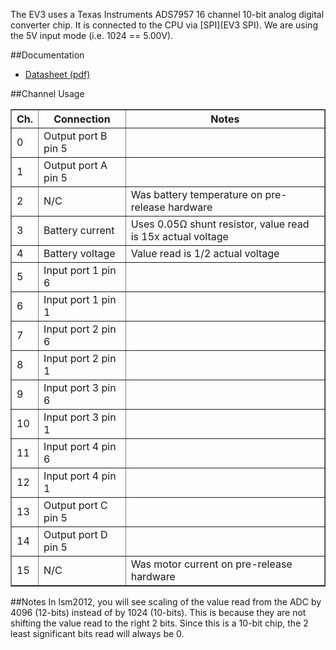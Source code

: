 The EV3 uses a Texas Instruments ADS7957 16 channel 10-bit analog digital converter chip. It is connected to the CPU via [SPI](EV3 SPI). We are using the 5V input mode (i.e. 1024 == 5.00V).

##Documentation
* [Datasheet (pdf)](http://www.ti.com/lit/ds/symlink/ads7957.pdf)

##Channel Usage
<table border="1">
<tr><th>Ch.<th>Connection<th>Notes
<tr><td>0<td>Output port B pin 5<td>
<tr><td>1<td>Output port A pin 5<td>
<tr><td>2<td>N/C<td>Was battery temperature on pre-release hardware
<tr><td>3<td>Battery current<td>Uses 0.05&#8486; shunt resistor, value read is 15x actual voltage
<tr><td>4<td>Battery voltage<td>Value read is 1/2 actual voltage
<tr><td>5<td>Input port 1 pin 6<td>
<tr><td>6<td>Input port 1 pin 1<td>
<tr><td>7<td>Input port 2 pin 6<td>
<tr><td>8<td>Input port 2 pin 1<td>
<tr><td>9<td>Input port 3 pin 6<td>
<tr><td>10<td>Input port 3 pin 1<td>
<tr><td>11<td>Input port 4 pin 6<td>
<tr><td>12<td>Input port 4 pin 1<td>
<tr><td>13<td>Output port C pin 5<td>
<tr><td>14<td>Output port D pin 5<td>
<tr><td>15<td>N/C<td>Was motor current on pre-release hardware
</table>

##Notes
In lsm2012, you will see scaling of the value read from the ADC by 4096 (12-bits) instead of by 1024 (10-bits). This is because they are not shifting the value read to the right 2 bits. Since this is a 10-bit chip, the 2 least significant bits read will always be 0.